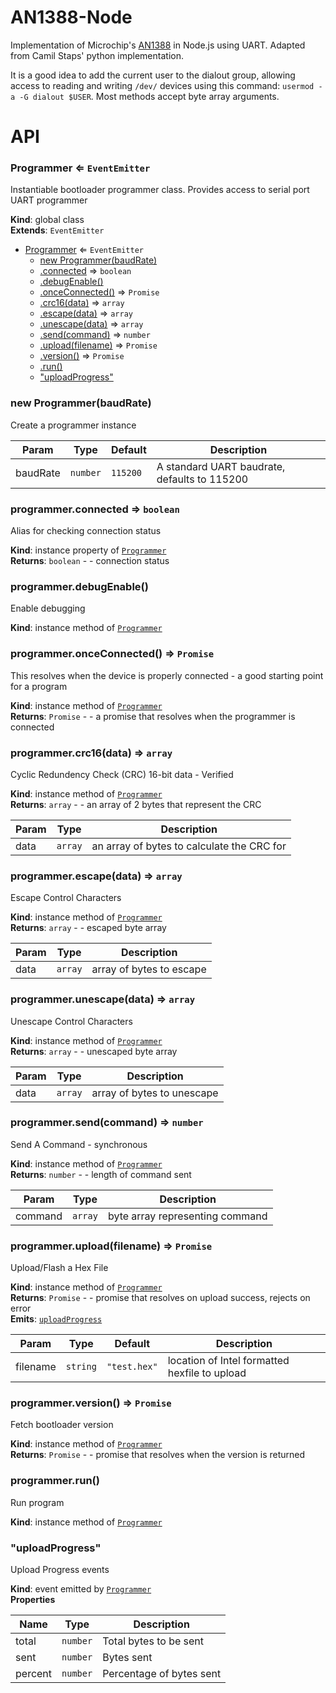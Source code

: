 # AN1388-Node

Implementation of Microchip's [AN1388][an1388] in Node.js using UART. Adapted from Camil Staps' python implementation.

  [an1388]: http://ww1.microchip.com/downloads/en/AppNotes/01388B.pdf

It is a good idea to add the current user to the dialout group, allowing access to reading and writing `/dev/` devices using this command: `usermod -a -G dialout $USER`. Most methods accept byte array arguments.

# API
<a name="Programmer"></a>

### Programmer ⇐ <code>EventEmitter</code>
Instantiable bootloader programmer class. Provides access to serial port UART programmer

**Kind**: global class  
**Extends**: <code>EventEmitter</code>  

* [Programmer](#Programmer) ⇐ <code>EventEmitter</code>
    * [new Programmer(baudRate)](#new_Programmer_new)
    * [.connected](#Programmer+connected) ⇒ <code>boolean</code>
    * [.debugEnable()](#Programmer+debugEnable)
    * [.onceConnected()](#Programmer+onceConnected) ⇒ <code>Promise</code>
    * [.crc16(data)](#Programmer+crc16) ⇒ <code>array</code>
    * [.escape(data)](#Programmer+escape) ⇒ <code>array</code>
    * [.unescape(data)](#Programmer+unescape) ⇒ <code>array</code>
    * [.send(command)](#Programmer+send) ⇒ <code>number</code>
    * [.upload(filename)](#Programmer+upload) ⇒ <code>Promise</code>
    * [.version()](#Programmer+version) ⇒ <code>Promise</code>
    * [.run()](#Programmer+run)
    * ["uploadProgress"](#Programmer+event_uploadProgress)

<a name="new_Programmer_new"></a>

### new Programmer(baudRate)
Create a programmer instance


| Param | Type | Default | Description |
| --- | --- | --- | --- |
| baudRate | <code>number</code> | <code>115200</code> | A standard UART baudrate, defaults to 115200 |

<a name="Programmer+connected"></a>

### programmer.connected ⇒ <code>boolean</code>
Alias for checking connection status

**Kind**: instance property of [<code>Programmer</code>](#Programmer)  
**Returns**: <code>boolean</code> - - connection status  
<a name="Programmer+debugEnable"></a>

### programmer.debugEnable()
Enable debugging

**Kind**: instance method of [<code>Programmer</code>](#Programmer)  
<a name="Programmer+onceConnected"></a>

### programmer.onceConnected() ⇒ <code>Promise</code>
This resolves when the device is properly connected - a good starting point for a program

**Kind**: instance method of [<code>Programmer</code>](#Programmer)  
**Returns**: <code>Promise</code> - - a promise that resolves when the programmer is connected  
<a name="Programmer+crc16"></a>

### programmer.crc16(data) ⇒ <code>array</code>
Cyclic Redundency Check (CRC) 16-bit data - Verified

**Kind**: instance method of [<code>Programmer</code>](#Programmer)  
**Returns**: <code>array</code> - - an array of 2 bytes that represent the CRC  

| Param | Type | Description |
| --- | --- | --- |
| data | <code>array</code> | an array of bytes to calculate the CRC for |

<a name="Programmer+escape"></a>

### programmer.escape(data) ⇒ <code>array</code>
Escape Control Characters

**Kind**: instance method of [<code>Programmer</code>](#Programmer)  
**Returns**: <code>array</code> - - escaped byte array  

| Param | Type | Description |
| --- | --- | --- |
| data | <code>array</code> | array of bytes to escape |

<a name="Programmer+unescape"></a>

### programmer.unescape(data) ⇒ <code>array</code>
Unescape Control Characters

**Kind**: instance method of [<code>Programmer</code>](#Programmer)  
**Returns**: <code>array</code> - - unescaped byte array  

| Param | Type | Description |
| --- | --- | --- |
| data | <code>array</code> | array of bytes to unescape |

<a name="Programmer+send"></a>

### programmer.send(command) ⇒ <code>number</code>
Send A Command - synchronous

**Kind**: instance method of [<code>Programmer</code>](#Programmer)  
**Returns**: <code>number</code> - - length of command sent  

| Param | Type | Description |
| --- | --- | --- |
| command | <code>array</code> | byte array representing command |

<a name="Programmer+upload"></a>

### programmer.upload(filename) ⇒ <code>Promise</code>
Upload/Flash a Hex File

**Kind**: instance method of [<code>Programmer</code>](#Programmer)  
**Returns**: <code>Promise</code> - - promise that resolves on upload success, rejects on error  
**Emits**: [<code>uploadProgress</code>](#Programmer+event_uploadProgress)  

| Param | Type | Default | Description |
| --- | --- | --- | --- |
| filename | <code>string</code> | <code>&quot;test.hex&quot;</code> | location of Intel formatted hexfile to upload |

<a name="Programmer+version"></a>

### programmer.version() ⇒ <code>Promise</code>
Fetch bootloader version

**Kind**: instance method of [<code>Programmer</code>](#Programmer)  
**Returns**: <code>Promise</code> - - promise that resolves when the version is returned  
<a name="Programmer+run"></a>

### programmer.run()
Run program

**Kind**: instance method of [<code>Programmer</code>](#Programmer)  
<a name="Programmer+event_uploadProgress"></a>

### "uploadProgress"
Upload Progress events

**Kind**: event emitted by [<code>Programmer</code>](#Programmer)  
**Properties**

| Name | Type | Description |
| --- | --- | --- |
| total | <code>number</code> | Total bytes to be sent |
| sent | <code>number</code> | Bytes sent |
| percent | <code>number</code> | Percentage of bytes sent |

